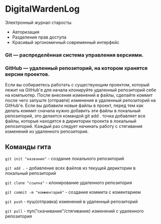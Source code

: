# DigitalWardenLog

Электронный журнал старосты.

* Авторизация
* Разделения прав доступа
* Красивый эргономичный современный интерфейс


### Git — распределённая система управления версиями.

### GitHub — удаленный репозиторий, на котором хранятся версии проектов.


Если вы собираетесь работать с существующим проектом, который лежит на GitHub'е для начала клонируйте удаленный репозиторий себе на компьютер. После внесения изменений в файлы, сделайте коммит после чего запуште (отправте) изменения в удаленный репозиторий на GitHub'е. Если вы добавили новые файлы в проект, перед тем как делать коммит сначала нужно добавить эти файлы в локальный репозиторий, это делается командой git add . точка добавляет все файлы, которые находятся в дириктории проекта в локальный репозиторий. Каждый раз следует начинать работу с стягивания изменений из удаленного репозитория.


## Команды гита

`git init "название"` - cоздание локального репозиторий

`git add .` - добавление всех файлов из текущей дериктории в локальный репозиторий

`git clone "ссылка"` - клонирование удаленного репозитория

`git commit -m "комментарий"` - создание коммита с коментарием

`git push` - пуш(отправка) изменений в удаленный репозиторий

`git pull` - пул("скачивание"/стягивание) изменений с удаленного репозитория
